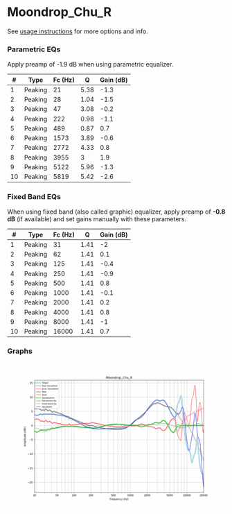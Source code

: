 # Moondrop_Chu_R
See [usage instructions](https://github.com/jaakkopasanen/AutoEq#usage) for more options and info.

### Parametric EQs
Apply preamp of -1.9 dB when using parametric equalizer.

|   # | Type    |   Fc (Hz) |    Q |   Gain (dB) |
|-----|---------|-----------|------|-------------|
|   1 | Peaking |        21 | 5.38 |        -1.3 |
|   2 | Peaking |        28 | 1.04 |        -1.5 |
|   3 | Peaking |        47 | 3.08 |        -0.2 |
|   4 | Peaking |       222 | 0.98 |        -1.1 |
|   5 | Peaking |       489 | 0.87 |         0.7 |
|   6 | Peaking |      1573 | 3.89 |        -0.6 |
|   7 | Peaking |      2772 | 4.33 |         0.8 |
|   8 | Peaking |      3955 | 3    |         1.9 |
|   9 | Peaking |      5122 | 5.96 |        -1.3 |
|  10 | Peaking |      5819 | 5.42 |        -2.6 |

### Fixed Band EQs
When using fixed band (also called graphic) equalizer, apply preamp of **-0.8 dB** (if available) and set gains manually with these parameters.

|   # | Type    |   Fc (Hz) |    Q |   Gain (dB) |
|-----|---------|-----------|------|-------------|
|   1 | Peaking |        31 | 1.41 |        -2   |
|   2 | Peaking |        62 | 1.41 |         0.1 |
|   3 | Peaking |       125 | 1.41 |        -0.4 |
|   4 | Peaking |       250 | 1.41 |        -0.9 |
|   5 | Peaking |       500 | 1.41 |         0.8 |
|   6 | Peaking |      1000 | 1.41 |        -0.1 |
|   7 | Peaking |      2000 | 1.41 |         0.2 |
|   8 | Peaking |      4000 | 1.41 |         0.8 |
|   9 | Peaking |      8000 | 1.41 |        -1   |
|  10 | Peaking |     16000 | 1.41 |         0.7 |

### Graphs
![](./Moondrop_Chu_R.png)
